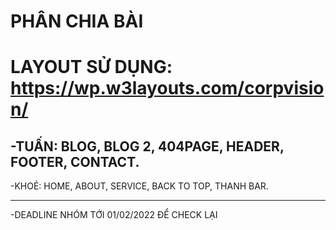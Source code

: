 # PHÂN CHIA BÀI
# LAYOUT SỬ DỤNG: https://wp.w3layouts.com/corpvision/

-TUẤN: BLOG, BLOG 2, 404PAGE, HEADER, FOOTER, CONTACT.
-
-KHOẺ: HOME, ABOUT, SERVICE, BACK TO TOP, THANH BAR.

-----------------------------------------------
-DEADLINE NHÓM TỚI 01/02/2022 ĐỂ CHECK LẠI
